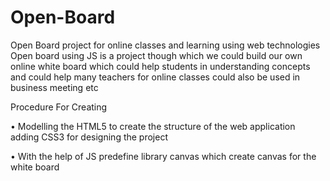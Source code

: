 # Open-Board
Open Board project for online classes and learning using web technologies 
Open board using JS is a project though which we could build our own online white board
which could help students in understanding concepts and could help many teachers for online classes
could also be used in business meeting etc 

Procedure For Creating 

•	Modelling the HTML5 to create the structure of the web application adding CSS3 for designing the project 

•	With the help of JS predefine library canvas which create canvas for the white board 
